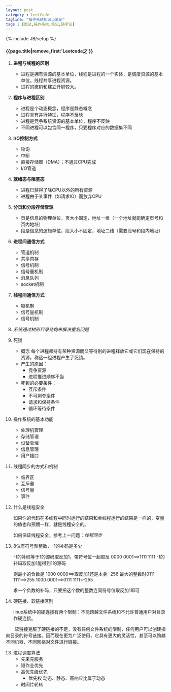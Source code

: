 ```yaml
---
layout: post
category : LeetCode
tagline: "操作系统知识点笔记"
tags : [面试,操作系统,笔记,随手记]
---
```

{% include JB/setup %}

<h4>{{page.title|remove_first:'Leetcode之'}}</h4>

1. **进程与线程的区别**
	* 进程是拥有资源的基本单位，线程是进程的一个实体，是调度资源的基本单位。线程共享进程资源。
	* 进程的撤销和建立开销较大。

2. **程序与进程区别**
	* 进程是个动态概念，程序是静态概念
	* 进程具有并行特征，程序不反映
	* 进程是竞争系统资源的基本单位，程序不反映
	* 不同进程可以包含同一程序，只要程序对应的数据集不同

2. **I/O控制方式**
	* 轮询
	* 中断
	* 直接存储器（DMA）；不通过CPU完成
	* I/O管道

3. **就绪态与阻塞态**
	* 进程已获得了除CPU以外的所有资源
	* 进程由于某事件（如请求IO）而放弃CPU

4. **分页和分段存储管理**
	* 页是信息的物理单位，页大小固定，地址一维（一个地址就能确定页号和页内地址）
	* 段是信息的逻辑单位，段大小不固定，地址二维（需要段号和段内地址）

5. **进程间通信方式**
	* 管道机制
	* 共享内存
	* 信号机制
	* 信号量机制
	* 消息队列
	* socket机制
	
6. **线程间通信方式**
	* 锁机制
	* 信号量机制
	* 信号机制

6. *系统通过树形目录结构来解决重名问题*

7. 死锁
	* 概念
		每个进程都持有某种资源而又等待别的进程释放它或它们现在保持的资源，称这一组进程产生了死锁。
	* 产生的原因：
		* 竞争资源
		* 进程推进顺序不当
	* 死锁的必要条件：
		* 互斥条件
		* 不可剥夺条件
		* 请求和保持条件
		* 循环等待条件

8. 操作系统的基本功能
	* 处理机管理
	* 存储管理
	* 设备管理
	* 信息管理
	* 用户接口

9. 线程同步的方式和机制
	* 临界区
	* 互斥量
	* 信号量
	* 事件

10. 什么是线程安全

	如果你的代码在多线程中同时运行的结果和单线程运行的结果是一样的，变量的值也和预期一样，就是线程安全的。

	如何保证线程安全，参考上一问题：*线程同步*

11. 8位有符号型整数，-1的补码是多少
	
	-1的补码等于1的源码取反加1，带符号位一起取反
	0000 0001==>1111 1111
	-1的补码取反加1能得到1的源码

	则最小的负数是 1000 0000==>取反加1还是本身 -256
	最大的整数时0111 1111==>255
	1000 0001==>0111 1111=-255

	求一个负数的补码，只要把这个数的整数连同符号位取反加1即可

12. 硬链接、软链接区别

	linux系统中的硬连接有两个限制：不能跨越文件系统和不允许普通用户对目录作硬连接。
	
　　软链接克服了硬链接的不足，没有任何文件系统的限制，任何用户可以创建指向目录的符号链接。因而现在更为广泛使用，它具有更大的灵活性，甚至可以跨越不同机器、不同网络对文件进行链接。 

13. 进程调度算法
	* 先来先服务
	* 短作业优先
	* 高优先级优先
		* 优先权 动态、静态、高响应比属于动态
	* 时间片轮转